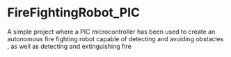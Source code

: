 # FireFightingRobot_PIC
A simple project where a PIC microcontroller has been used to create an autonomous fire fighting robot capable of detecting and avoiding obstacles , as well as detecting and extinguishing fire
